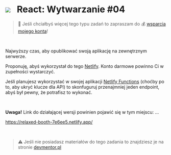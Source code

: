 # [![](../assets/img/logo-readme2.jpg)](https://devmentor.pl) &nbsp; React: Wytwarzanie #04

> :loudspeaker: Jeśli chciałbyś więcej tego typu zadań to zapraszam do :moneybag: [wsparcia mojego konta](https://github.com/sponsors/devmentor-pl)!

&nbsp;

Najwyższy czas, aby opublikować swoją aplikację na zewnętrznym serwerze.

Proponuję, abyś wykorzystał do tego [Netlify](https://www.netlify.com/). Konto darmowe powinno Ci w zupełności wystarczyć.

Jeśli planujesz wykorzystać w swojej aplikacji [Netlify Functions](https://www.netlify.com/products/functions/) (choćby po to, aby ukryć klucze dla API) to skonfuguruj przenajmniej jeden endpoint, abyś był pewny, że potrafisz to wykonać.

&nbsp;

**Uwaga!** Link do działającej wersji powinien pojawić się w tym miejscu: ...

https://relaxed-booth-7e6ee5.netlify.app/

&nbsp;

> :warning: Jeśli nie posiadasz materiałów do tego zadania to znajdziesz je na stronie [devmentor.pl](https://devmentor.pl)
